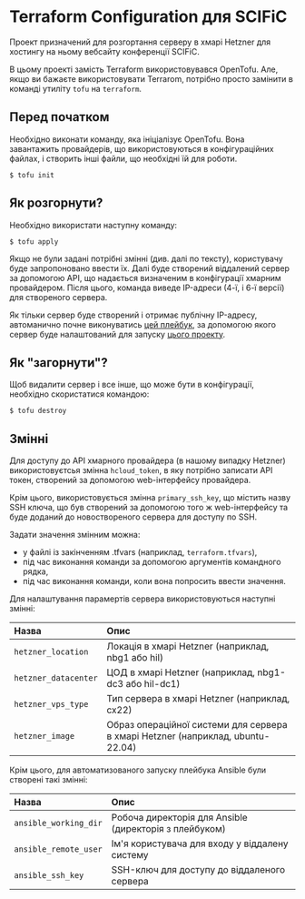 # Terraform Configuration для SCIFiC

Проект призначений для розгортання серверу в хмарі Hetzner 
для хостингу на ньому вебсайту конференції SCIFiC.

В цьому проекті замість Terraform використовувався
OpenTofu. Але, якщо ви бажаєте використовувати
Terrarom, потрібно просто замінити в команді утиліту 
`tofu` на `terraform`.


## Перед початком

Необхідно виконати команду, яка ініціалізує OpenTofu.
Вона завантажить провайдерів, що використовуються
в конфігураційних файлах, і створить інші файли, що 
необхідні їй для роботи.

```console
$ tofu init
```


## Як розгорнути?

Необхідно використати наступну команду:

```console
$ tofu apply
```

Якщо не були задані потрібні змінні (див. далі по тексту),
користувачу буде запропоновано ввести їх. Далі буде
створений віддалений сервер за допомогою API, що надається 
визначеним в конфігурації хмарним провайдером. Після цього,
команда виведе IP-адреси (4-ї, і 6-ї версії) для створеного
сервера.

Як тільки сервер буде створений і отримає публічну IP-адресу, 
автоманично почне виконуватись 
[цей плейбук](https://github.com/wadofan/mage-ansible-playbook),
за допомогою якого сервер буде налаштований для запуску
[цього проекту](https://github.com/wadofan/mage-docker).


## Як "загорнути"?

Щоб видалити сервер і все інше, що може бути в конфігурації,
необхідно скористатися командою:

```console
$ tofu destroy
```


## Змінні

Для доступу до API хмарного провайдера (в нашому випадку Hetzner)
використовуєтсья змінна `hcloud_token`, в яку потрібно записати
API токен, створений за допомогою web-інтерфейсу провайдера.

Крім цього, використовується змінна `primary_ssh_key`, що
містить назву SSH ключа, що був створений за допомогою 
того ж web-інтерфейсу та буде доданий до новоствореного 
сервера для доступу по SSH.

Задати значення змінним можна:

- у файлі із закінченням .tfvars (наприклад, `terraform.tfvars`),
- під час виконання команди за допомогою аргументів командного рядка,
- під час виконання команди, коли вона попросить ввести значення.

Для налаштування парамертів сервера використовуються наступні змінні:

| Назва                | Опис |
| :------------------- | :--- |
| `hetzner_location`   | Локація в хмарі Hetzner (наприклад, nbg1 або hil) |
| `hetzner_datacenter` | ЦОД в хмарі Hetzner (наприклад, nbg1-dc3 або hil-dc1) |
| `hetzner_vps_type`   | Тип сервера в хмарі Hetzner (наприклад, cx22) |
| `hetzner_image`      | Образ операційної системи для сервера в хмарі Hetzner (наприклад, ubuntu-22.04) |

Крім цього, для автоматизованого запуску плейбука Ansible
були створені такі змінні:

| Назва                 | Опис |
| :-------------------- | :--- |
| `ansible_working_dir` | Робоча директорія для Ansible (директорія з плейбуком) |
| `ansible_remote_user` | Ім'я користувача для входу у віддалену систему |
| `ansible_ssh_key`     | SSH-ключ для доступу до віддаленого сервера |

